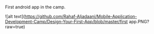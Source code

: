 First android app in the camp.

![alt text](https://github.com/Rahaf-Aljadaani/Mobile-Application-Development-Camp/Design-Your-First-App/blob/master/first app.PNG?raw=true)

